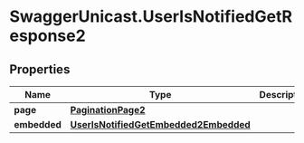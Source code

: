 # SwaggerUnicast.UserIsNotifiedGetResponse2

## Properties

Name | Type | Description | Notes
------------ | ------------- | ------------- | -------------
**page** | [**PaginationPage2**](PaginationPage2.md) |  | [optional] 
**embedded** | [**UserIsNotifiedGetEmbedded2Embedded**](UserIsNotifiedGetEmbedded2Embedded.md) |  | [optional] 


